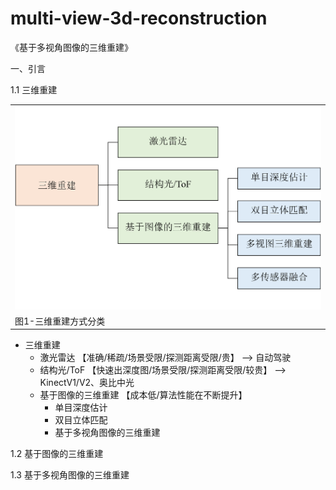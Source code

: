 # multi-view-3d-reconstruction
《基于多视角图像的三维重建》

一、引言

1.1 三维重建

 <table align="center">
  <tr>
    <td><img src="figures/fig1_3d_recon.png" width="800" ></td>
  </tr>
  <tr>
    <td>图1-三维重建方式分类</td>
  </tr>
</table>

+ 三维重建
  + 激光雷达  【准确/稀疏/场景受限/探测距离受限/贵】 --> 自动驾驶
  + 结构光/ToF 【快速出深度图/场景受限/探测距离受限/较贵】 --> KinectV1/V2、奥比中光
  + 基于图像的三维重建 【成本低/算法性能在不断提升】
    + 单目深度估计
    + 双目立体匹配
    + 基于多视角图像的三维重建

1.2 基于图像的三维重建

1.3 基于多视角图像的三维重建

